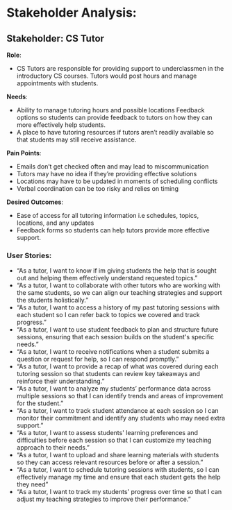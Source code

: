 #  Stakeholder Analysis:

## Stakeholder: CS Tutor
 
**Role**: 
- CS Tutors are responsible for providing support to underclassmen in the introductory CS courses. Tutors would post hours and manage appointments with students.
 
**Needs**:
- Ability to manage tutoring hours and possible locations
Feedback options so students can provide feedback to tutors on how they can more effectively help students.
- A place to have tutoring resources if tutors aren’t readily available so that students may still receive assistance.
 
 
**Pain Points**:
- Emails don’t get checked often and may lead to miscommunication
- Tutors may have no idea if they’re providing effective solutions
- Locations may have to be updated in moments of scheduling conflicts
- Verbal coordination can be too risky and relies on timing 
 
**Desired Outcomes**:
- Ease of access for all tutoring information i.e schedules, topics, locations, and any updates
- Feedback forms so students can help tutors provide more effective support.

 
### User Stories:

- “As a tutor, I want to know if im giving students the help that is sought out and helping them effectively understand requested topics.”
- “As a tutor, I want to collaborate with other tutors who are working with the same students, so we can align our teaching strategies and support the students holistically.”
- “As a tutor, I want to access a history of my past tutoring sessions with each student so I can refer back to topics we covered and track progress.”
- “As a tutor, I want to use student feedback to plan and structure future sessions, ensuring that each session builds on the student's specific needs.”
- “As a tutor, I want to receive notifications when a student submits a question or request for help, so I can respond promptly.”
- “As a tutor, I want to provide a recap of what was covered during each tutoring session so that students can review key takeaways and reinforce their understanding.”
- “As a tutor, I want to analyze my students’ performance data across multiple sessions so that I can identify trends and areas of improvement for the student.”
- “As a tutor, I want to track student attendance at each session so I can monitor their commitment and identify any students who may need extra support.”
- “As a tutor, I want to assess students' learning preferences and difficulties before each session so that I can customize my teaching approach to their needs.”
- “As a tutor, I want to upload and share learning materials with students so they can access relevant resources before or after a session.”
- “As a tutor, I want to schedule tutoring sessions with students, so I can effectively manage my time and ensure that each student gets the help they need”
- “As a tutor, I want to track my students' progress over time so that I can adjust my teaching strategies to improve their performance.”
